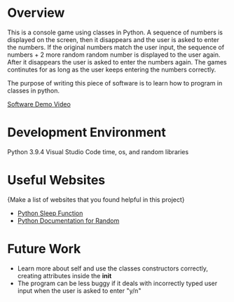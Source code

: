 # Overview

This is a console game using classes in Python. A sequence of numbers is displayed on the screen, then it disappears and the user is asked to enter the numbers. If the original numbers match the user input, the sequence of numbers + 2 more random random number is displayed to the user again. After it disappears the user is asked to enter the numbers again. The games continutes for as long as the user keeps entering the numbers correctly. 

The purpose of writing this piece of software is to learn how to program in classes in python. 

[Software Demo Video](https://youtu.be/WbNjmeQNyNU)

# Development Environment

Python 3.9.4
Visual Studio Code
time, os, and random libraries

# Useful Websites

{Make a list of websites that you found helpful in this project}
* [Python Sleep Function](https://www.programiz.com/python-programming/time/sleep)
* [Python Documentation for Random](https://docs.python.org/3/library/random.html)

# Future Work

* Learn more about self and use the classes constructors correctly, creating attributes inside the __init__
* The program can be less buggy if it deals with incorrectly typed user input when the user is asked to enter "y/n"
